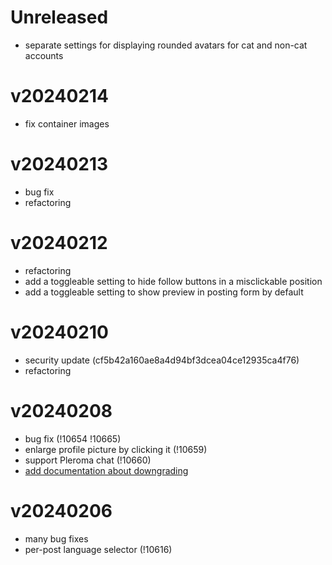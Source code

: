 # Unreleased

- separate settings for displaying rounded avatars for cat and non-cat accounts

# v20240214

- fix container images

# v20240213

- bug fix
- refactoring

# v20240212

- refactoring
- add a toggleable setting to hide follow buttons in a misclickable position
- add a toggleable setting to show preview in posting form by default

# v20240210

- security update (cf5b42a160ae8a4d94bf3dcea04ce12935ca4f76)
- refactoring

# v20240208

- bug fix (!10654 !10665)
- enlarge profile picture by clicking it (!10659)
- support Pleroma chat (!10660)
- [add documentation about downgrading](./docs/downgrade.md)

# v20240206

- many bug fixes
- per-post language selector (!10616)
